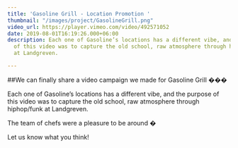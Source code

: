 ```yaml
---
title: 'Gasoline Grill - Location Promotion '
thumbnail: "/images/project/GasolineGrill.png"
video_url: https://player.vimeo.com/video/492571052
date: 2019-08-01T16:19:26.000+06:00
description: Each one of Gasoline’s locations has a different vibe, and the purpose
  of this video was to capture the old school, raw atmosphere through hiphop/funk
  at Landgreven.

---
```

##We can finally share a video campaign we made for Gasoline Grill ���

Each one of Gasoline’s locations has a different vibe, and the purpose of this video was to capture the old school, raw atmosphere through hiphop/funk at Landgreven.

The team of chefs were a pleasure to be around �

Let us know what you think!